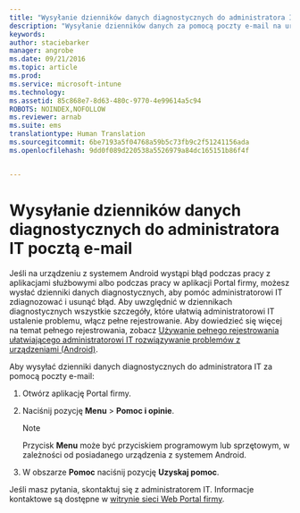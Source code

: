 ```yaml
---
title: "Wysyłanie dzienników danych diagnostycznych do administratora IT za pomocą poczty e-mail | Microsoft Intune"
description: "Wysyłanie dzienników danych za pomocą poczty e-mail na urządzeniu z systemem Android"
keywords: 
author: staciebarker
manager: angrobe
ms.date: 09/21/2016
ms.topic: article
ms.prod: 
ms.service: microsoft-intune
ms.technology: 
ms.assetid: 85c868e7-8d63-480c-9770-4e99614a5c94
ROBOTS: NOINDEX,NOFOLLOW
ms.reviewer: arnab
ms.suite: ems
translationtype: Human Translation
ms.sourcegitcommit: 6be7193a5f04768a59b5c73fb9c2f51241156ada
ms.openlocfilehash: 9dd0f089d220538a5526979a84dc165151b86f4f


---
```



# Wysyłanie dzienników danych diagnostycznych do administratora IT pocztą e-mail

Jeśli na urządzeniu z systemem Android wystąpi błąd podczas pracy z aplikacjami służbowymi albo podczas pracy w aplikacji Portal firmy, możesz wysłać dzienniki danych diagnostycznych, aby pomóc administratorowi IT zdiagnozować i usunąć błąd. Aby uwzględnić w dziennikach diagnostycznych wszystkie szczegóły, które ułatwią administratorowi IT ustalenie problemu, włącz pełne rejestrowanie. Aby dowiedzieć się więcej na temat pełnego rejestrowania, zobacz [Używanie pełnego rejestrowania ułatwiającego administratorowi IT rozwiązywanie problemów z urządzeniami (Android)](use-verbose-logging-to-help-your-it-administrator-fix-device-issues-android.md).

Aby wysyłać dzienniki danych diagnostycznych do administratora IT za pomocą poczty e-mail:

1.  Otwórz aplikację Portal firmy.

2.  Naciśnij pozycję **Menu** &gt; **Pomoc i opinie**.

    > [!NOTE]
    > Przycisk **Menu** może być przyciskiem programowym lub sprzętowym, w zależności od posiadanego urządzenia z systemem Android.

3.  W obszarze **Pomoc** naciśnij pozycję **Uzyskaj pomoc**.

Jeśli masz pytania, skontaktuj się z administratorem IT. Informacje kontaktowe są dostępne w [witrynie sieci Web Portal firmy](http://portal.manage.microsoft.com).



<!--HONumber=Oct16_HO2-->


